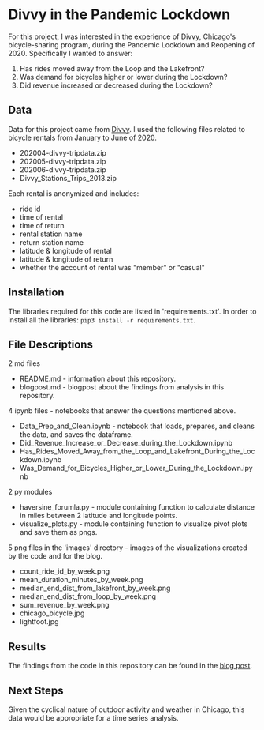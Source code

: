 # Divvy in the Pandemic Lockdown

For this project, I was interested in the experience of Divvy, Chicago's bicycle-sharing program, during the Pandemic Lockdown and Reopening of 2020. Specifically I wanted to answer:
1. Has rides moved away from the Loop and the Lakefront?
2. Was demand for bicycles higher or lower during the Lockdown?
3. Did revenue increased or decreased during the Lockdown?


## Data

Data for this project came from [Divvy](https://www.divvybikes.com/system-data). I used the following files related to bicycle rentals from January to June of 2020. 
  * 202004-divvy-tripdata.zip
  * 202005-divvy-tripdata.zip
  * 202006-divvy-tripdata.zip
  * Divvy_Stations_Trips_2013.zip

Each rental is anonymized and includes: 
  * ride id
  * time of rental
  * time of return
  * rental station name
  * return station name
  * latitude & longitude of rental
  * latitude & longitude of return
  * whether the account of rental was "member" or "casual"
  
  
## Installation

The libraries required for this code are listed in 'requirements.txt'. In order to install all the libraries: `pip3 install -r requirements.txt`.


## File Descriptions

2 md files 
  * README.md - information about this repository.
  * blogpost.md - blogpost about the findings from analysis in this repository.

4 ipynb files - notebooks that answer the questions mentioned above.
  * Data_Prep_and_Clean.ipynb - notebook that loads, prepares, and cleans the data, and saves the dataframe.
  * Did_Revenue_Increase_or_Decrease_during_the_Lockdown.ipynb
  * Has_Rides_Moved_Away_from_the_Loop_and_Lakefront_During_the_Lockdown.ipynb
  * Was_Demand_for_Bicycles_Higher_or_Lower_During_the_Lockdown.ipynb
  
2 py modules
  * haversine_forumla.py - module containing function to calculate distance in miles between 2 latitude and longitude points.
  * visualize_plots.py - module containing function to visualize pivot plots and save them as pngs.
  
5 png files in the 'images' directory - images of the visualizations created by the code and for the blog. 
  * count_ride_id_by_week.png
  * mean_duration_minutes_by_week.png
  * median_end_dist_from_lakefront_by_week.png
  * median_end_dist_from_loop_by_week.png
  * sum_revenue_by_week.png
  * chicago_bicycle.jpg
  * lightfoot.jpg


## Results

The findings from the code in this repository can be found in the [blog post](https://github.com/janniec/BikeSharing_in_Lockdown/blob/master/blogpost.md).


## Next Steps

Given the cyclical nature of outdoor activity and weather in Chicago, this data would be appropriate for a time series analysis.

